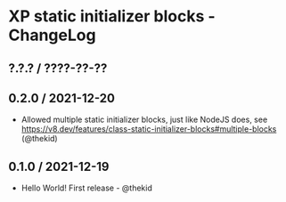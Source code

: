 XP static initializer blocks - ChangeLog
========================================

## ?.?.? / ????-??-??

## 0.2.0 / 2021-12-20

* Allowed multiple static initializer blocks, just like NodeJS does, see
  https://v8.dev/features/class-static-initializer-blocks#multiple-blocks
  (@thekid)

## 0.1.0 / 2021-12-19

* Hello World! First release - @thekid